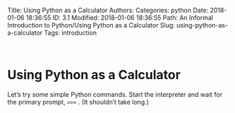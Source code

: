 Title: Using Python as a Calculator
Authors: 
Categories: python
Date: 2018-01-06 18:36:55
ID: 3.1
Modified: 2018-01-06 18:36:55
Path: An Informal Introduction to Python/Using Python as a Calculator
Slug: using-python-as-a-calculator
Tags: introduction

<a id="using-python-as-a-calculator" style="width:0;height:0;margin:0;padding:0;">&zwnj;</a>

# Using Python as a Calculator

Let’s try some simple Python commands. Start the interpreter and wait for the primary prompt,  ```>>>``` . (It shouldn’t take long.)